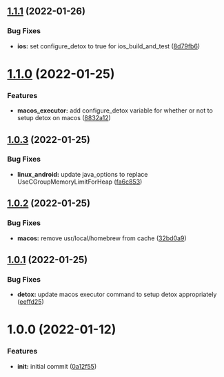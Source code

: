 ## [1.1.1](https://github.com/gretzky/rn-circleci-orb/compare/v1.1.0...v1.1.1) (2022-01-26)


### Bug Fixes

* **ios:** set configure_detox to true for ios_build_and_test ([8d79fb6](https://github.com/gretzky/rn-circleci-orb/commit/8d79fb677828e8a51cd582d72a48a2fa22271c4c))

# [1.1.0](https://github.com/gretzky/rn-circleci-orb/compare/v1.0.3...v1.1.0) (2022-01-25)


### Features

* **macos_executor:** add configure_detox variable for whether or not to setup detox on macos ([8832a12](https://github.com/gretzky/rn-circleci-orb/commit/8832a12c531ca23602f869eda6b6a574d5d263b6))

## [1.0.3](https://github.com/gretzky/rn-circleci-orb/compare/v1.0.2...v1.0.3) (2022-01-25)


### Bug Fixes

* **linux_android:** update java_options to replace UseCGroupMemoryLimitForHeap ([fa6c853](https://github.com/gretzky/rn-circleci-orb/commit/fa6c853aa90ce318e7860b2d2c80bbffc3abd97b))

## [1.0.2](https://github.com/gretzky/rn-circleci-orb/compare/v1.0.1...v1.0.2) (2022-01-25)


### Bug Fixes

* **macos:** remove usr/local/homebrew from cache ([32bd0a9](https://github.com/gretzky/rn-circleci-orb/commit/32bd0a90aaf57070f18b1933d2a9da5abd9b5e25))

## [1.0.1](https://github.com/gretzky/rn-circleci-orb/compare/v1.0.0...v1.0.1) (2022-01-25)


### Bug Fixes

* **detox:** update macos executor command to setup detox appropriately ([eeffd25](https://github.com/gretzky/rn-circleci-orb/commit/eeffd25baa360344d815acb59834f784a3cba2b5))

# 1.0.0 (2022-01-12)


### Features

* **init:** initial commit ([0a12f55](https://github.com/gretzky/rn-circleci-orb/commit/0a12f557388fcde9f80617cec8af27538029a015))
